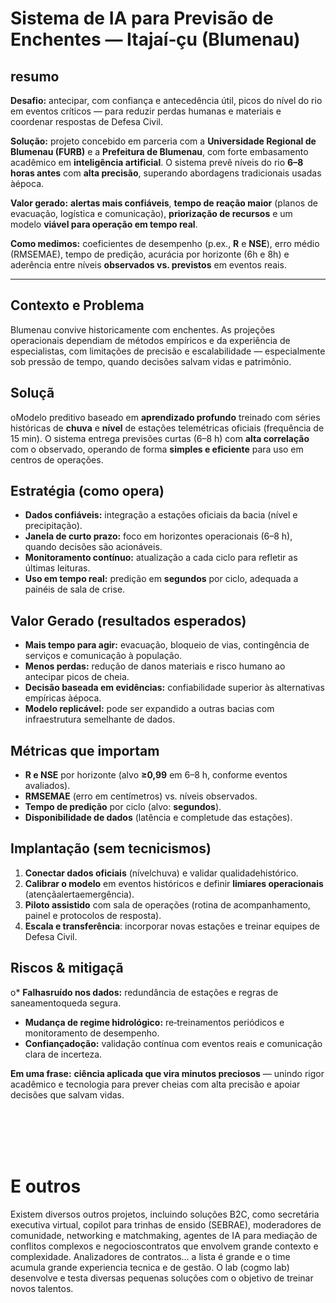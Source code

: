 # Sistema de IA para Previsão de Enchentes — Itajaí‑çu (Blumenau)

## resumo

**Desafio:** antecipar, com confiança e antecedência útil, picos do nível do rio em eventos críticos — para reduzir perdas humanas e materiais e coordenar respostas de Defesa Civil.

**Solução:** projeto concebido em parceria com a **Universidade Regional de Blumenau (FURB)** e a **Prefeitura de Blumenau**, com forte embasamento acadêmico em **inteligência artificial**. O sistema prevê níveis do rio **6–8 horas antes** com **alta precisão**, superando abordagens tradicionais usadas àépoca.

**Valor gerado:** **alertas mais confiáveis**, **tempo de reação maior** (planos de evacuação, logística e comunicação), **priorização de recursos** e um modelo **viável para operação em tempo real**.

**Como medimos:** coeficientes de desempenho (p.ex., **R** e **NSE**), erro médio (RMSEMAE), tempo de predição, acurácia por horizonte (6h e 8h) e aderência entre níveis **observados vs. previstos** em eventos reais.

---

## Contexto e Problema

Blumenau convive historicamente com enchentes. As projeções operacionais dependiam de métodos empíricos e da experiência de especialistas, com limitações de precisão e escalabilidade — especialmente sob pressão de tempo, quando decisões salvam vidas e patrimônio.

## Soluçã

oModelo preditivo baseado em **aprendizado profundo** treinado com séries históricas de **chuva** e **nível** de estações telemétricas oficiais (frequência de 15 min). O sistema entrega previsões curtas (6–8 h) com **alta correlação** com o observado, operando de forma **simples e eficiente** para uso em centros de operações.

## Estratégia (como opera)

* **Dados confiáveis:** integração a estações oficiais da bacia (nível e precipitação).
* **Janela de curto prazo:** foco em horizontes operacionais (6–8 h), quando decisões são acionáveis.
* **Monitoramento contínuo:** atualização a cada ciclo para refletir as últimas leituras.
* **Uso em tempo real:** predição em **segundos** por ciclo, adequada a painéis de sala de crise.

## Valor Gerado (resultados esperados)

* **Mais tempo para agir:** evacuação, bloqueio de vias, contingência de serviços e comunicação à população.
* **Menos perdas:** redução de danos materiais e risco humano ao antecipar picos de cheia.
* **Decisão baseada em evidências:** confiabilidade superior às alternativas empíricas àépoca.
* **Modelo replicável:** pode ser expandido a outras bacias com infraestrutura semelhante de dados.

## Métricas que importam

* **R e NSE** por horizonte (alvo **≥0,99** em 6–8 h, conforme eventos avaliados).
* **RMSEMAE** (erro em centímetros) vs. níveis observados.
* **Tempo de predição** por ciclo (alvo: **segundos**).
* **Disponibilidade de dados** (latência e completude das estações).

## Implantação (sem tecnicismos)

1. **Conectar dados oficiais** (nívelchuva) e validar qualidadehistórico.
2. **Calibrar o modelo** em eventos históricos e definir **limiares operacionais** (atençãalertaemergência).
3. **Piloto assistido** com sala de operações (rotina de acompanhamento, painel e protocolos de resposta).
4. **Escala e transferência**: incorporar novas estações e treinar equipes de Defesa Civil.

## Riscos & mitigaçã

o* **Falhasruído nos dados:** redundância de estações e regras de saneamentoqueda segura.
* **Mudança de regime hidrológico:** re‑treinamentos periódicos e monitoramento de desempenho.
* **Confiançadoção:** validação contínua com eventos reais e comunicação clara de incerteza.

**Em uma frase:** **ciência aplicada que vira minutos preciosos** — unindo rigor acadêmico e tecnologia para prever cheias com alta precisão e apoiar decisões que salvam vidas.

<br><br><br><br>

# E outros

Existem diversos outros projetos, incluindo soluções B2C, como secretária executiva virtual, copilot para trinhas de ensido (SEBRAE), moderadores de comunidade, networking e matchmaking, agentes de IA para mediação de conflitos complexos e negocioscontratos que envolvem grande contexto e complexidade. Analizadores de contratos… a lista é grande e o time acumula grande experiencia tecnica e de gestão. O lab (cogmo lab) desenvolve e testa diversas pequenas soluções com o objetivo de treinar novos talentos.
